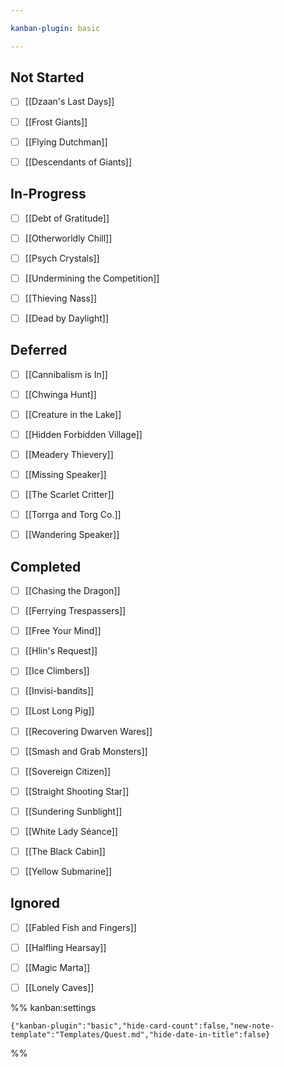 ```yaml
---

kanban-plugin: basic

---
```


## Not Started

- [ ] [[Dzaan's Last Days]]
- [ ] [[Frost Giants]]
- [ ] [[Flying Dutchman]]
- [ ] [[Descendants of Giants]]


## In-Progress

- [ ] [[Debt of Gratitude]]
- [ ] [[Otherworldly Chill]]
- [ ] [[Psych Crystals]]
- [ ] [[Undermining the Competition]]
- [ ] [[Thieving Nass]]
- [ ] [[Dead by Daylight]]


## Deferred

- [ ] [[Cannibalism is In]]
- [ ] [[Chwinga Hunt]]
- [ ] [[Creature in the Lake]]
- [ ] [[Hidden Forbidden Village]]
- [ ] [[Meadery Thievery]]
- [ ] [[Missing Speaker]]
- [ ] [[The Scarlet Critter]]
- [ ] [[Torrga and Torg Co.]]
- [ ] [[Wandering Speaker]]


## Completed

- [ ] [[Chasing the Dragon]]
- [ ] [[Ferrying Trespassers]]
- [ ] [[Free Your Mind]]
- [ ] [[Hlin's Request]]
- [ ] [[Ice Climbers]]
- [ ] [[Invisi-bandits]]
- [ ] [[Lost Long Pig]]
- [ ] [[Recovering Dwarven Wares]]
- [ ] [[Smash and Grab Monsters]]
- [ ] [[Sovereign Citizen]]
- [ ] [[Straight Shooting Star]]
- [ ] [[Sundering Sunblight]]
- [ ] [[White Lady Séance]]
- [ ] [[The Black Cabin]]
- [ ] [[Yellow Submarine]]


## Ignored

- [ ] [[Fabled Fish and Fingers]]
- [ ] [[Halfling Hearsay]]
- [ ] [[Magic Marta]]
- [ ] [[Lonely Caves]]




%% kanban:settings
```
{"kanban-plugin":"basic","hide-card-count":false,"new-note-template":"Templates/Quest.md","hide-date-in-title":false}
```
%%